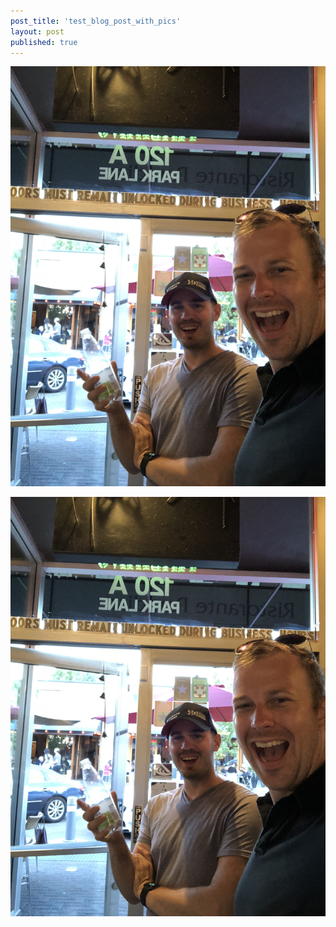 ```yaml
---
post_title: 'test_blog_post_with_pics'
layout: post
published: true
---
```

    
[summertime]: ../pics/Summertime_sm.jpg "Summertime, and the living is eaasy."

![summertime]

![A test image](../pics/Summertime_sm.jpg)